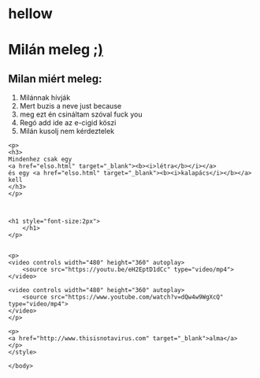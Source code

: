 # hellow
<!DOCTYPE html>
<html lang="hu">
<html>
	<head>
    <h1>    
    Milán meleg 
    <a href="https://www.youtube.com/watch?v=dQw4w9WgXcQ" target="_blank">;)</a>
    </h1>
	</head>
	<body>
    <h2>
        Milan miért meleg:
    </h2>
    <ol>
        <li>Milánnak hívják</li>
        <li>Mert buzis a neve just because</li>
        <li>meg ezt én csináltam szóval fuck you</li>
        <li>Regó add ide az e-cigid köszi</li>
        <li>Milán kusolj nem kérdeztelek</li>
    </ol>

	<p>
    <h3>
    Mindenhez csak egy
    <a href="elso.html" target="_blank"><b><i>létra</b></i></a>
    és egy <a href="elso.html" target="_blank"><b><i>kalapács</i></b></a>
    kell
    </h3>
    </p>



    <h1 style="font-size:2px">
        </h1>
    </p>


    <p>
    <video controls width="480" height="360" autoplay>
        <source src="https://youtu.be/eH2EptD1dCc" type="video/mp4">
    </video>
    
    <video controls width="480" height="360" autoplay>
        <source src="https://www.youtube.com/watch?v=dQw4w9WgXcQ" type="video/mp4">
    </video>
    </p>

    <p>
    <a href="http://www.thisisnotavirus.com" target="_blank">alma</a>
    </p>
    </style>

    </body>
</html>
